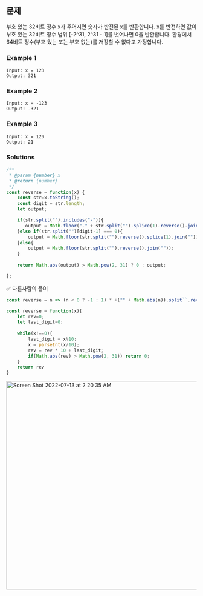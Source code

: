 ## 문제

부호 있는 32비트 정수 x가 주어지면 숫자가 반전된 x를 반환합니다. 
x를 반전하면 값이 부호 있는 32비트 정수 범위 [-2^31, 2^31 - 1]를 벗어나면 0을 반환합니다.
환경에서 64비트 정수(부호 있는 또는 부호 없는)를 저장할 수 없다고 가정합니다.

### Example 1
```
Input: x = 123
Output: 321
```

### Example 2
```
Input: x = -123
Output: -321
```

### Example 3
```
Input: x = 120
Output: 21
```

### Solutions
```javascript
/**
 * @param {number} x
 * @return {number}
 */
const reverse = function(x) {
    const str=x.toString();
    const digit = str.length;
    let output;

    if(str.split("").includes("-")){
       output = Math.floor("-" + str.split("").splice(1).reverse().join(""));
    }else if(str.split("")[digit-1] === 0){
        output = Math.floor(str.split("").reverse().splice(1).join(""));
    }else{
        output = Math.floor(str.split("").reverse().join(""));
    }
    
    return Math.abs(output) > Math.pow(2, 31) ? 0 : output;

};
```
✅ 다른사람의 풀이
```javascript
const reverse = n => (n < 0 ? -1 : 1) * +("" + Math.abs(n)).split``.reverse().join``;
```
```javascript
const reverse = function(x){
    let rev=0;
    let last_digit=0;
    
    while(x!==0){
        last_digit = x%10;
        x = parseInt(x/10);
        rev = rev * 10 + last_digit;
        if(Math.abs(rev) > Math.pow(2, 31)) return 0;
    }
    return rev
}
```
<img width="550" alt="Screen Shot 2022-07-13 at 2 20 35 AM" src="https://user-images.githubusercontent.com/88074487/178553924-1cbecc4a-4059-4612-ab27-cedfbf665b6f.png">


